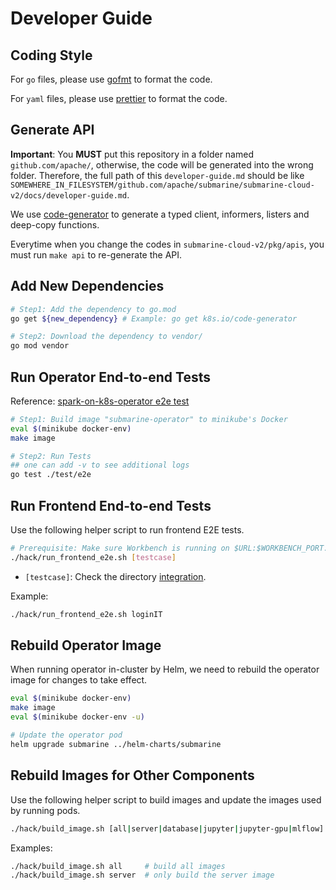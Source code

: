 <!--
  Licensed to the Apache Software Foundation (ASF) under one or more
  contributor license agreements.  See the NOTICE file distributed with
  this work for additional information regarding copyright ownership.
  The ASF licenses this file to You under the Apache License, Version 2.0
  (the "License"); you may not use this file except in compliance with
  the License.  You may obtain a copy of the License at

     http://www.apache.org/licenses/LICENSE-2.0

  Unless required by applicable law or agreed to in writing, software
  distributed under the License is distributed on an "AS IS" BASIS,
  WITHOUT WARRANTIES OR CONDITIONS OF ANY KIND, either express or implied.
  See the License for the specific language governing permissions and
  limitations under the License.
-->

# Developer Guide

## Coding Style

For `go` files, please use [gofmt](https://golang.org/pkg/cmd/gofmt/) to format the code.

For `yaml` files, please use [prettier](https://prettier.io/) to format the code.

## Generate API

**Important**: You **MUST** put this repository in a folder named `github.com/apache/`, otherwise, the code will be generated into the wrong folder. Therefore, the full path of this `developer-guide.md` should be like `SOMEWHERE_IN_FILESYSTEM/github.com/apache/submarine/submarine-cloud-v2/docs/developer-guide.md`.

We use [code-generator](https://github.com/kubernetes/code-generator) to generate a typed client, informers, listers and deep-copy functions.

Everytime when you change the codes in `submarine-cloud-v2/pkg/apis`, you must run `make api` to re-generate the API.

## Add New Dependencies

```bash
# Step1: Add the dependency to go.mod
go get ${new_dependency} # Example: go get k8s.io/code-generator

# Step2: Download the dependency to vendor/
go mod vendor
```

## Run Operator End-to-end Tests

Reference: [spark-on-k8s-operator e2e test](https://github.com/GoogleCloudPlatform/spark-on-k8s-operator/tree/master/test/e2e)

```bash
# Step1: Build image "submarine-operator" to minikube's Docker 
eval $(minikube docker-env)
make image

# Step2: Run Tests
## one can add -v to see additional logs
go test ./test/e2e
```

## Run Frontend End-to-end Tests

Use the following helper script to run frontend E2E tests.

```bash
# Prerequisite: Make sure Workbench is running on $URL:$WORKBENCH_PORT.
./hack/run_frontend_e2e.sh [testcase]
```

- `[testcase]`: Check the directory [integration](../../submarine-test/test-e2e/src/test/java/org/apache/submarine/integration/).

Example:

```bash
./hack/run_frontend_e2e.sh loginIT
```

## Rebuild Operator Image

When running operator in-cluster by Helm, we need to rebuild the operator image for changes to take effect.

```bash
eval $(minikube docker-env)
make image
eval $(minikube docker-env -u)

# Update the operator pod
helm upgrade submarine ../helm-charts/submarine
```

## Rebuild Images for Other Components

Use the following helper script to build images and update the images used by running pods.

```bash
./hack/build_image.sh [all|server|database|jupyter|jupyter-gpu|mlflow]
```

Examples:

```bash
./hack/build_image.sh all     # build all images
./hack/build_image.sh server  # only build the server image
```
